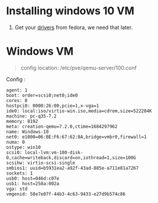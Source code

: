 # Installing windows 10 VM

1. Get your [drivers](https://fedorapeople.org/groups/virt/virtio-win/direct-downloads/latest-virtio/virtio-win.iso) from fedora, we need that later.

# Windows VM

> config location: /etc/pve/qemu-server/100.conf

Config :

```
agent: 1
boot: order=scsi0;net0;ide0
cores: 8
hostpci0: 0000:26:00,pcie=1,x-vga=1
ide0: local:iso/virtio-win.iso,media=cdrom,size=522284K
machine: pc-q35-7.2
memory: 8192
meta: creation-qemu=7.2.0,ctime=1684297962
name: Windows-10
net0: e1000=06:BE:F6:67:62:8A,bridge=vmbr0,firewall=1
numa: 0
ostype: win10
scsi0: local-lvm:vm-100-disk-0,cache=writeback,discard=on,iothread=1,size=100G
scsihw: virtio-scsi-single
smbios1: uuid=b5931ea2-a92f-43ad-885e-a711e81a7267
sockets: 1
usb0: host=046d:c07e
usb1: host=258a:002a
vga: std
vmgenid: 58e7e07f-44b3-4c63-9433-e27d9b574c86
```


